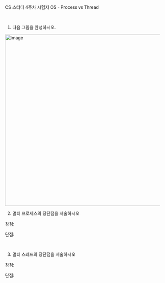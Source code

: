 CS 스터디 4주차 시험지
OS - Process vs Thread

<br>

1. 다음 그림을 완성하시오.





<img width="556" alt="image" src="https://user-images.githubusercontent.com/66426083/162187059-2eca8c06-12d9-4633-8efb-bd12f669deb1.png">










<br>

2. 멀티 프로세스의 장단점을 서술하시오


장점:


단점:






<br>

3. 멀티 스레드의 장단점을 서술하시오


장점:


단점:

